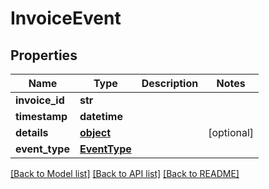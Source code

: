 # InvoiceEvent

## Properties
Name | Type | Description | Notes
------------ | ------------- | ------------- | -------------
**invoice_id** | **str** |  | 
**timestamp** | **datetime** |  | 
**details** | [**object**](.md) |  | [optional] 
**event_type** | [**EventType**](EventType.md) |  | 

[[Back to Model list]](../README.md#documentation-for-models) [[Back to API list]](../README.md#documentation-for-api-endpoints) [[Back to README]](../README.md)


